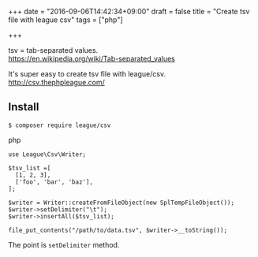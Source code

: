 +++
date = "2016-09-06T14:42:34+09:00"
draft = false
title = "Create tsv file with league csv"
tags = ["php"]

+++

<!--more-->

tsv = tab-separated values.  
<https://en.wikipedia.org/wiki/Tab-separated_values>

It's super easy to create tsv file with league/csv.  
<http://csv.thephpleague.com/>  

## Install

```
$ composer require league/csv
```

php
```
use League\Csv\Writer;

$tsv_list =[
  [1, 2, 3],
  ['foo', 'bar', 'baz'],
];

$writer = Writer::createFromFileObject(new SplTempFileObject());
$writer->setDelimiter("\t");
$writer->insertAll($tsv_list);

file_put_contents("/path/to/data.tsv", $writer->__toString());
```

The point is `setDelimiter` method.  

